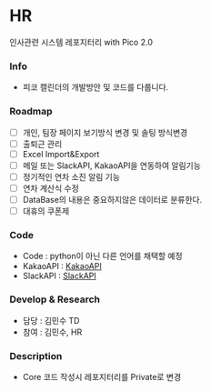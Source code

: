 # HR
인사관련 시스템 레포지터리 with Pico 2.0 

### Info
- 피코 캘린더의 개발방안 및 코드를 다룹니다.

### Roadmap
- [ ] 개인, 팀장 페이지 보기방식 변경 및 솔팅 방식변경
- [ ] 출퇴근 관리
- [ ] Excel Import&Export
- [ ] 메일 또는 SlackAPI, KakaoAPI을 연동하여 알림기능
- [ ] 정기적인 연차 소진 알림 기능
- [ ] 연차 계산식 수정
- [ ] DataBase의 내용은 중요하지않은 데이터로 분류한다.
- [ ] 대휴의 쿠폰제

### Code
- Code : python이 아닌 다른 언어를 채택할 예정
- KakaoAPI : [KakaoAPI](https://developers.kakao.com)
- SlackAPI : [SlackAPI](https://api.slack.com/apis)

### Develop & Research
- 담당 : 김민수 TD
- 참여 : 김민수, HR

### Description
- Core 코드 작성시 레포지터리를 Private로 변경
